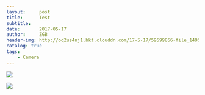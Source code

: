 ```yaml
---
layout:     post
title:      Test
subtitle:   
date:       2017-05-17
author:     ZGB
header-img: http://oq2us4nj1.bkt.clouddn.com/17-5-17/59599856-file_1495001988807_1b51.png
catalog: true
tags:
    - Camera
---
```


![](http://oq2us4nj1.bkt.clouddn.com/17-5-17/59599856-file_1495001988807_1b51.png)


![](http://oq2us4nj1.bkt.clouddn.com/17-5-17/43030304-file_1494991627953_6576.png)
